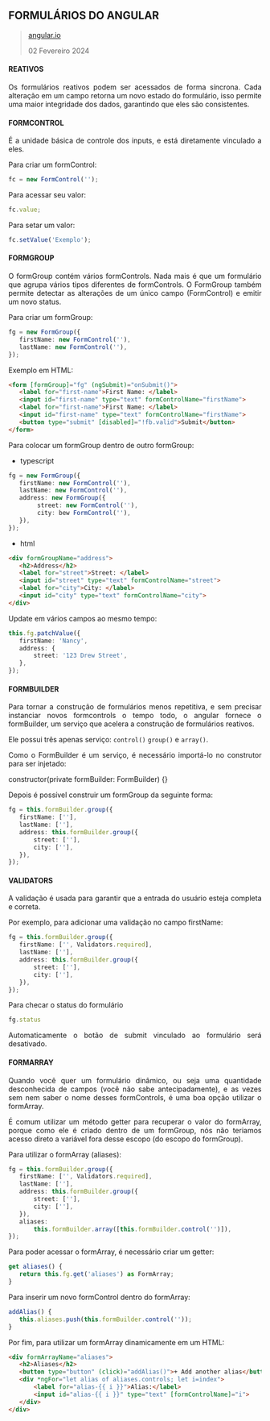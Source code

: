 <div align='justify'>

## FORMULÁRIOS DO ANGULAR

>[angular.io](https://angular.io/guide/reactive-forms)
>
>02 Fevereiro 2024

#### REATIVOS

Os formulários reativos podem ser acessados de forma síncrona. Cada alteração em um campo retorna um novo estado do formulário, isso permite uma maior integridade dos dados, garantindo que eles são consistentes.

#### FORMCONTROL

É a unidade básica de controle dos inputs, e está diretamente vinculado a eles.

Para criar um formControl:

```ts
fc = new FormControl('');
```
Para acessar seu valor:
```ts
fc.value;
```
Para setar um valor:
```ts
fc.setValue('Exemplo');
```

#### FORMGROUP
O formGroup contém vários formControls. Nada mais é que um formulário que agrupa vários tipos diferentes de formControls. O FormGroup também permite detectar as alterações de um único campo (FormControl) e emitir um novo status.

Para criar um formGroup:

```ts
fg = new FormGroup({
   firstName: new FormControl(''),
   lastName: new FormControl(''),
});
```
Exemplo em HTML:

```html
<form [formGroup]="fg" (ngSubmit)="onSubmit()">
   <label for="first-name">First Name: </label>
   <input id="first-name" type="text" formControlName="firstName">
   <label for="first-name">First Name: </label>
   <input id="first-name" type="text" formControlName="firstName">
   <button type="submit" [disabled]="!fb.valid">Submit</button>
</form>
```

Para colocar um formGroup dentro de outro formGroup:
- typescript

```ts
fg = new FormGroup({
   firstName: new FormControl(''),
   lastName: new FormControl(''),
   address: new FormGroup({
        street: new FormControl(''),
        city: bew FormControl(''),
   }),
});
```

- html
```html
<div formGroupName="address">
   <h2>Address</h2>
   <label for="street">Street: </label>
   <input id="street" type="text" formControlName="street">
   <label for="city">City: </label>
   <input id="city" type="text" formControlName="city">
</div>
```

Update em vários campos ao mesmo tempo:
```ts
this.fg.patchValue({
   firstName: 'Nancy',
   address: {
       street: '123 Drew Street',
   },
});
```
#### FORMBUILDER

Para tornar a construção de formulários menos repetitiva, e sem precisar instanciar novos formcontrols o tempo todo, o angular fornece o formBuilder, um serviço que acelera a construção de formulários reativos. 

Ele possui três apenas serviço: `control()` `group()` e `array()`.

Como o FormBuilder é um serviço, é necessário importá-lo no construtor para ser injetado:

constructor(private formBuilder: FormBuilder) {}

Depois é possível construir um formGroup da seguinte forma:

```ts
fg = this.formBuilder.group({
   firstName: [''],
   lastName: [''],
   address: this.formBuilder.group({
       street: [''],
       city: [''],
   }),
});
```
#### VALIDATORS

A validação é usada para garantir que a entrada do usuário esteja completa e correta.

Por exemplo, para adicionar uma validação no campo firstName:

```ts
fg = this.formBuilder.group({
   firstName: ['', Validators.required],
   lastName: [''],
   address: this.formBuilder.group({
       street: [''],
       city: [''],
   }),
});
```

Para checar o status do formulário


```ts
fg.status
```
Automaticamente o botão de submit vinculado ao formulário será desativado.

#### FORMARRAY

Quando você quer um formulário dinâmico, ou seja uma quantidade desconhecida de campos (você não sabe antecipadamente), e as vezes sem nem saber o nome desses formControls, é uma boa opção utilizar o formArray.

É comum utilizar um método getter para recuperar o valor do formArray, porque como ele é criado dentro de um formGroup, nós não teriamos acesso direto a variável fora desse escopo (do escopo do formGroup).

Para utilizar o formArray (aliases):

```ts
fg = this.formBuilder.group({
   firstName: ['', Validators.required],
   lastName: [''],
   address: this.formBuilder.group({
       street: [''],
       city: [''],
   }),
   aliases:
       this.formBuilder.array([this.formBuilder.control('')]),
});
```

Para poder acessar o formArray, é necessário criar um getter:
```ts
get aliases() {
   return this.fg.get('aliases') as FormArray;
}
```
Para inserir um novo formControl dentro do formArray:
```ts
addAlias() {
   this.aliases.push(this.formBuilder.control(''));
}
```
Por fim, para utilizar um formArray dinamicamente em um HTML:

```html
<div formArrayName="aliases">
   <h2>Aliases</h2>
   <button type="button" (click)="addAlias()">+ Add another alias</button>
   <div *ngFor="let alias of aliases.controls; let i=index">
       <label for="alias-{{ i }}">Alias:</label>
       <input id="alias-{{ i }}" type="text" [formControlName]="i">
   </div>
</div>
```

</div>